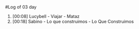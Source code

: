 #Log of 03 day

1. [00:08] Lucybell - Viajar - Mataz
1. [00:18] Sabino - Lo que construimos - Lo Que Construimos
